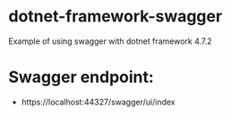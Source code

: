 # dotnet-framework-swagger
Example of using swagger with dotnet framework 4.7.2

# Swagger endpoint:
 * https://localhost:44327/swagger/ui/index
